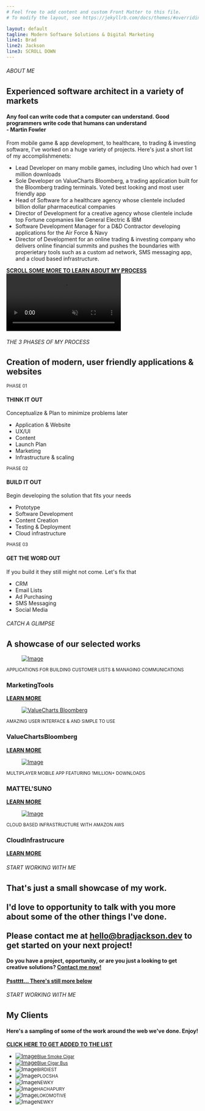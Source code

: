 ```yaml
---
# Feel free to add content and custom Front Matter to this file.
# To modify the layout, see https://jekyllrb.com/docs/themes/#overriding-theme-defaults

layout: default
tagline: Modern Software Solutions & Digital Marketing
line1: Brad
line2: Jackson
line3: SCROLL DOWN
---
```

<section class="intro">
  <div class="container">
    <div class="row">
      <div class="col-12 wow fadeIn">
        <h6>ABOUT ME</h6>
        <h2 data-text="Digital">Experienced software architect in a variety of markets</h2>
      </div>
      <!-- end col-12 -->
      <div class="col-lg-5 wow fadeIn">
        <h4>Any fool can write code that a computer can understand. Good programmers write code that humans can understand<br />- Martin Fowler</h4>
      </div>
      <!-- end col-5 -->
      <div class="col-lg-7 wow fadeIn" data-wow-delay="0.10s">
        <p>From mobile game &amp; app development, to healthcare, to trading &amp; investing software, I've worked on a huge variety of projects. Here's just a short list of my accomplishmenets:</p>
        <p>
          <ul>
            <li>Lead Developer on many mobile games, including Uno which had over 1 million downloads</li>
            <li>Sole Developer on ValueCharts Bloomberg, a trading application built for the Bloomberg trading terminals. Voted best looking and most user friendly app</li>
            <li>Head of Software for a healthcare agency whose clientele included billion dollar pharmaceutical companies</li>
            <li>Director of Development for a creative agency whose clientele include top Fortune copmanies like General Electric &amp; IBM</li>
            <li>Software Development Manager for a D&amp;D Contractor developing applications for the Air Force &amp; Navy</li>
            <li>Director of Development for an online trading &amp; investing company who delivers online financial summits and pushes the boundaries with properietary tools such as a custom ad network, SMS messaging app, and a cloud based infrastructure.</li>
          </ul>
        </p>
        <div class="custom-link wow fadeIn"> <a href="#services-content-block">
          <div class="lines"> <span></span> <span></span> </div>
          <!-- end lines --> 
          <b>SCROLL SOME MORE TO LEARN ABOUT MY PROCESS</b></a> </div>
        <!-- end custom-link --> 
      </div>
      <!-- end col-7 --> 
    </div>
    <!-- end row --> 
  </div>
  <!-- end container --> 
</section>
<!-- end intro -->
<section class="services-content-block">
  <div class="video-bg">
    <video src="videos/video.mp4?v=1.0.0" muted loop autoplay></video>
  </div>
  <!-- end video-bg -->
  <div class="container">
    <div class="row">
      <div class="col-12 wow fadeIn">
        <h6>THE 3 PHASES OF MY PROCESS</h6>
        <h2>Creation of modern, user friendly applications &amp; websites </h2>
      </div>
      <!-- end col-12 -->
      <div class="col-md-4 wow fadeIn" data-wow-delay="0s">
        <div class="content-box">
          <div class="left"><small>PHASE 01</small><span></span></div>
          <!-- end left -->
          <div class="right">
            <h4>THINK IT OUT</h4>
            <p>Conceptualize &amp; Plan to minimize problems later</p>
            <ul>
              <li>Application &amp; Website</li>
              <li>UX/UI</li>
              <li>Content</li>
              <li>Launch Plan</li>
              <li>Marketing</li>
              <li>Infrastructure &amp; scaling</li>
            </ul>
          </div>
          <!-- end right --> 
        </div>
        <!-- end content-box --> 
      </div>
      <!-- end col-4 -->
      <div class="col-md-4 wow fadeIn" data-wow-delay="0.05s">
        <div class="content-box">
          <div class="left"><small>PHASE 02</small><span></span></div>
          <!-- end left -->
          <div class="right">
            <h4>BUILD IT OUT</h4>
            <p>Begin developing the solution that fits your needs</p>
            <ul>
              <li>Prototype</li>
              <li>Software Development</li>
              <li>Content Creation</li>
              <li>Testing &amp; Deployment</li>
              <li>Cloud infrastructure</li>
            </ul>
          </div>
          <!-- end right --> 
        </div>
        <!-- end content-box --> 
      </div>
      <!-- end col-4 -->
      <div class="col-md-4 wow fadeIn" data-wow-delay="0.10s">
        <div class="content-box">
          <div class="left"><small>PHASE 03</small><span></span></div>
          <!-- end left -->
          <div class="right">
            <h4>GET THE WORD OUT</h4>
            <p>If you build it they still might not come. Let's fix that</p>
            <ul>
              <li>CRM</li>
              <li>Email Lists</li>
              <li>Ad Purchasing</li>
              <li>SMS Messaging</li>
              <li>Social Media</li>
            </ul>
          </div>
          <!-- end right --> 
        </div>
        <!-- end content-box --> 
      </div>
      <!-- end col-4 --> 
    </div>
    <!-- end row --> 
  </div>
  <!-- end container --> 
</section>
<!-- end services-content-block -->
<section class="works">
  <div class="container">
    <div class="row">
      <div class="col-12 wow fadeIn">
        <h6>CATCH A GLIMPSE</h6>
        <h2 data-text="Works">A showcase of our selected works</h2>
      </div>
      <!-- end col-12 -->
      <div class="col-12">
        <div class="project-box wow fadeIn" data-bg="#faf8ed">
          <figure> <a href="images/featured01.jpg" data-fancybox><img src="images/featured01.jpg" alt="Image"></a></figure>
          <div class="content-box">
            <div class="inner"> <small>APPLICATIONS FOR BUILDING CUSTOMER LISTS &AMP; MANAGING COMMUNICATIONS</small>
              <h3><span>Marketing</span>Tools</h3>
              <div class="custom-link"> <a href="/marketing-tools">
                <div class="lines"> <span></span> <span></span> </div>
                <!-- end lines --> 
                <b>LEARN MORE</b></a> </div>
              <!-- end custom-link --> 
            </div>
            <!-- end inner --> 
          </div>
          <!-- end content-box --> 
        </div>
        <!-- end project-box -->
        <div class="project-box wow fadeIn" data-bg="#ece6f4">
          <figure> <a href="images/featured02.png" data-fancybox><img src="images/featured02.png" alt="ValueCharts Bloomberg"></a></figure>
          <div class="content-box">
            <div class="inner"> <small>AMAZING USER INTERFACE &amp; AND SIMPLE TO USE</small>
              <h3><span>ValueCharts</span>Bloomberg</h3>
              <div class="custom-link"> <a href="/valuecharts-bloomberg">
                <div class="lines"> <span></span> <span></span> </div>
                <!-- end lines --> 
                <b>LEARN MORE</b></a> </div>
              <!-- end custom-link --> 
            </div>
            <!-- end inner --> 
          </div>
          <!-- end content-box --> 
        </div>
        <!-- end project-box -->
        <div class="project-box wow fadeIn" data-bg="#ebf8f3">
          <figure> <a href="images/featured03.jpg" data-fancybox><img src="images/featured03.jpg" alt="Image"></a></figure>
          <div class="content-box">
            <div class="inner"> <small>MULTIPLAYER MOBILE APP FEATURING 1MILLION+ DOWNLOADS</small>
              <h3><span>MATTEL'S</span>UNO</h3>
              <div class="custom-link"> <a href="/uno">
                <div class="lines"> <span></span> <span></span> </div>
                <!-- end lines --> 
                <b>LEARN MORE</b></a> </div>
              <!-- end custom-link --> 
            </div>
            <!-- end inner --> 
          </div>
          <!-- end content-box --> 
        </div>
        <!-- end project-box --> 
        <div class="project-box wow fadeIn" data-bg="#faf8ed">
          <figure> <a href="images/featured04.jpg" data-fancybox><img src="images/featured04.jpg" alt="Image"></a></figure>
          <div class="content-box">
            <div class="inner"> <small>CLOUD BASED INFRASTRUCTURE WITH AMAZON AWS</small>
              <h3><span>Cloud</span>Infrastrucure</h3>
              <div class="custom-link"> <a href="/cloud-infrastructure">
                <div class="lines"> <span></span> <span></span> </div>
                <!-- end lines --> 
                <b>LEARN MORE</b></a> </div>
              <!-- end custom-link --> 
            </div>
            <!-- end inner -->  
          </div>
          <!-- end content-box --> 
        </div>
        <!-- end project-box -->
      </div>
      <!-- end col-12 --> 
    </div>
    <!-- end row --> 
  </div>
  <!-- end container --> 
</section>
<!-- end works -->
<section class="work-with-us">
  <div class="container">
    <div class="row">
      <div class="col-12 wow fadeIn">
        <h6>START WORKING WITH ME</h6>
        <h2 data-text="Hire us">That's just a small showcase of my work.<br /><br />I'd love to opportunity to talk with you more about some of the other things I've done.
        <br /><br />Please contact me at <a href="mailto:hello@bradjackson.dev?Let's Work Together">hello@bradjackson.dev</a> to get started on your next project!</h2>
      </div>
      <!-- end col-12 -->
      <div class="col-lg-5 col-md-8 wow fadeIn">
        <h4>Do you have a project, opportunity, or are you just a looking to get creative solutions? <a href="mailto:hello@bradjackson.dev?Let's Work Together">Contact me now!</a> </h4>
        <div class="custom-link wow fadeIn"> <a href="#clients">
          <div class="lines"> <span></span> <span></span> </div>
          <!-- end lines --> 
          <b>Psstttt... There's still more below</b></a> </div>
        <!-- end custom-link --> 
      </div>
      <!-- end col-5 --> 
    </div>
    <!-- end row --> 
  </div>
  <!-- end container --> 
</section>
<!-- end work-with-us -->
<section class="clients">
  <div class="container">
    <div class="row">
      <div class="col-lg-5 wow fadeIn">
        <h6>START WORKING WITH ME</h6>
        <h2>My Clients</h2>
        <h4>Here's a sampling of some of the work around the web we've done. Enjoy!</h4>
        <div class="custom-link wow fadeIn"> <a href="mailto:hello@bradjackson.dev?subject=Let's Work Together">
          <div class="lines"> <span></span> <span></span> </div>
          <!-- end lines --> 
          <b>CLICK HERE TO GET ADDED TO THE LIST</b></a> </div>
        <!-- end custom-link --> 
      </div>
      <!-- end col-4 -->
      <div class="col-lg-7 wow fadeIn" data-wow-delay="0.10s">
        <ul>
          <li><a href="https://www.bluesmokecigarbar.com" target="_blank"><img src="images/logo01.png" alt="Image"><small>Blue Smoke Cigar</small></a></li>
          <li><a href="https://www.bluecigarbus.com" target="_blank"><img src="images/logo02.png" alt="Image"><small>Blue Cigar Bus</small></a></li>
          <li><img src="images/logo03.png" alt="Image"><small>BIRDIEST</small></li>
          <li><img src="images/logo04.png" alt="Image"><small>PLOCSHA</small></li>
          <li><img src="images/logo05.png" alt="Image"><small>NEWKY</small></li>
          <li><img src="images/logo06.png" alt="Image"><small>HACHAPURY</small></li>
          <li><img src="images/logo02.png" alt="Image"><small>LOKOMOTIVE</small></li>
          <li><img src="images/logo05.png" alt="Image"><small>NEWKY</small></li>
        </ul>
      </div>
      <!-- end col-7 --> 
    </div>
    <!-- end row --> 
  </div>
  <!-- end container --> 
</section>
<!-- end clients -->